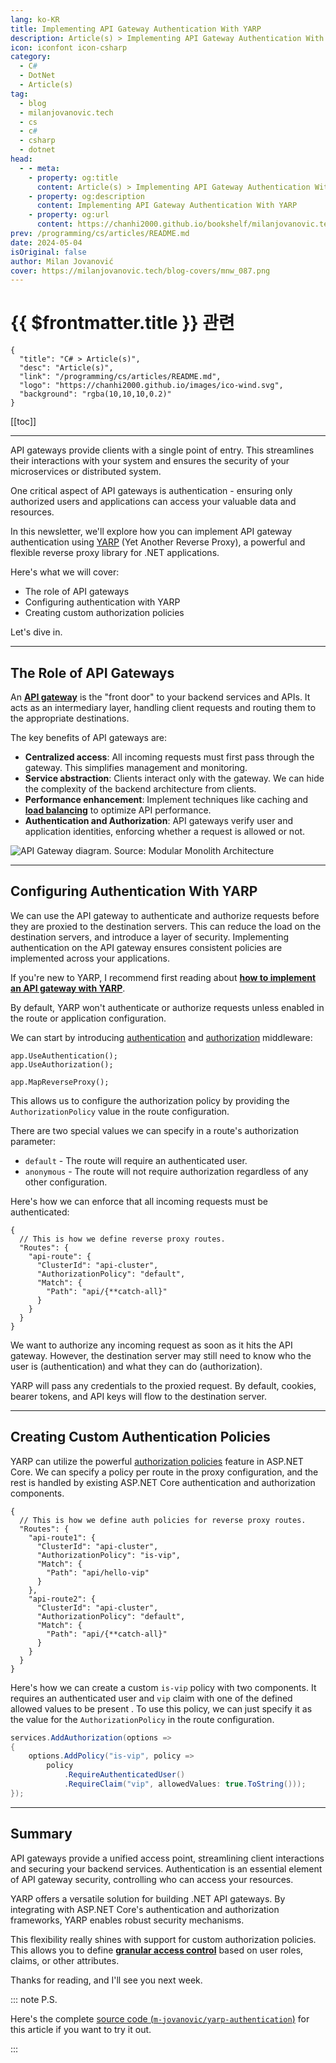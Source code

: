 ```yaml
---
lang: ko-KR
title: Implementing API Gateway Authentication With YARP
description: Article(s) > Implementing API Gateway Authentication With YARP
icon: iconfont icon-csharp
category: 
  - C#
  - DotNet
  - Article(s)
tag: 
  - blog
  - milanjovanovic.tech
  - cs
  - c#
  - csharp
  - dotnet
head:
  - - meta:
    - property: og:title
      content: Article(s) > Implementing API Gateway Authentication With YARP
    - property: og:description
      content: Implementing API Gateway Authentication With YARP
    - property: og:url
      content: https://chanhi2000.github.io/bookshelf/milanjovanovic.tech/implementing-api-gateway-authentication-with-yarp.html
prev: /programming/cs/articles/README.md
date: 2024-05-04
isOriginal: false
author: Milan Jovanović
cover: https://milanjovanovic.tech/blog-covers/mnw_087.png
---
```


# {{ $frontmatter.title }} 관련

```component VPCard
{
  "title": "C# > Article(s)",
  "desc": "Article(s)",
  "link": "/programming/cs/articles/README.md",
  "logo": "https://chanhi2000.github.io/images/ico-wind.svg",
  "background": "rgba(10,10,10,0.2)"
}
```

[[toc]]

---

<SiteInfo
  name="Implementing API Gateway Authentication With YARP"
  desc="In this newsletter, we'll explore how you can implement API gateway authentication using YARP (Yet Another Reverse Proxy), a powerful and flexible reverse proxy library for .NET applications."
  url="https://milanjovanovic.tech/blog/implementing-api-gateway-authentication-with-yarp/"
  logo="https://milanjovanovic.tech/profile_favicon.png"
  preview="https://milanjovanovic.tech/blog-covers/mnw_087.png"/>

API gateways provide clients with a single point of entry. This streamlines their interactions with your system and ensures the security of your microservices or distributed system.

One critical aspect of API gateways is authentication - ensuring only authorized users and applications can access your valuable data and resources.

In this newsletter, we'll explore how you can implement API gateway authentication using [<VPIcon icon="fa-brands fa-microsoft"/>YARP](https://microsoft.github.io/reverse-proxy/index.html) (Yet Another Reverse Proxy), a powerful and flexible reverse proxy library for .NET applications.

Here's what we will cover:

- The role of API gateways
- Configuring authentication with YARP
- Creating custom authorization policies

Let's dive in.

---

## The Role of API Gateways

An [**API gateway**](/milanjovanovic.tech/implementing-an-api-gateway-for-microservices-with-yarp.md) is the "front door" to your backend services and APIs. It acts as an intermediary layer, handling client requests and routing them to the appropriate destinations.

The key benefits of API gateways are:

- **Centralized access**: All incoming requests must first pass through the gateway. This simplifies management and monitoring.
- **Service abstraction**: Clients interact only with the gateway. We can hide the complexity of the backend architecture from clients.
- **Performance enhancement**: Implement techniques like caching and [**load balancing**](/milanjovanovic.tech/horizontally-scaling-aspnetcore-apis-with-yarp-load-balancing.md) to optimize API performance.
- **Authentication and Authorization**: API gateways verify user and application identities, enforcing whether a request is allowed or not.

![API Gateway diagram.<br/>Source: [Modular Monolith Architecture](/milanjovanovic.tech/modular-monolith-architecture/README.md)](https://milanjovanovic.tech/blogs/mnw_088/api_gateway.png?imwidth=3840)

---

## Configuring Authentication With YARP

We can use the API gateway to authenticate and authorize requests before they are proxied to the destination servers. This can reduce the load on the destination servers, and introduce a layer of security. Implementing authentication on the API gateway ensures consistent policies are implemented across your applications.

If you're new to YARP, I recommend first reading about [**how to implement an API gateway with YARP**](/milanjovanovic.tech/implementing-an-api-gateway-for-microservices-with-yarp.md).

By default, YARP won't authenticate or authorize requests unless enabled in the route or application configuration.

We can start by introducing [<VPIcon icon="fa-brands fa-microsoft"/>authentication](https://docs.microsoft.com/aspnet/core/security/authentication/) and [<VPIcon icon="fa-brands fa-microsoft"/>authorization](https://learn.microsoft.com/en-us/aspnet/core/security/authorization/introduction) middleware:

```cs{1-2}
app.UseAuthentication();
app.UseAuthorization();

app.MapReverseProxy();
```

This allows us to configure the authorization policy by providing the `AuthorizationPolicy` value in the route configuration.

There are two special values we can specify in a route's authorization parameter:

- `default` - The route will require an authenticated user.
- `anonymous` - The route will not require authorization regardless of any other configuration.

Here's how we can enforce that all incoming requests must be authenticated:

```json{6}
{
  // This is how we define reverse proxy routes.
  "Routes": {
    "api-route": {
      "ClusterId": "api-cluster",
      "AuthorizationPolicy": "default",
      "Match": {
        "Path": "api/{**catch-all}"
      }
    }
  }
}
```

We want to authorize any incoming request as soon as it hits the API gateway. However, the destination server may still need to know who the user is (authentication) and what they can do (authorization).

YARP will pass any credentials to the proxied request. By default, cookies, bearer tokens, and API keys will flow to the destination server.

---

## Creating Custom Authentication Policies

YARP can utilize the powerful [<VPIcon icon="fa-brands fa-microsoft"/>authorization policies](https://learn.microsoft.com/en-us/aspnet/core/security/authorization/policies) feature in ASP.NET Core. We can specify a policy per route in the proxy configuration, and the rest is handled by existing ASP.NET Core authentication and authorization components.

```json{6,13}
{
  // This is how we define auth policies for reverse proxy routes.
  "Routes": {
    "api-route1": {
      "ClusterId": "api-cluster",
      "AuthorizationPolicy": "is-vip",
      "Match": {
        "Path": "api/hello-vip"
      }
    },
    "api-route2": {
      "ClusterId": "api-cluster",
      "AuthorizationPolicy": "default",
      "Match": {
        "Path": "api/{**catch-all}"
      }
    }
  }
}
```

Here's how we can create a custom `is-vip` policy with two components. It requires an authenticated user and `vip` claim with one of the defined allowed values to be present . To use this policy, we can just specify it as the value for the `AuthorizationPolicy` in the route configuration.

```cs
services.AddAuthorization(options =>
{
    options.AddPolicy("is-vip", policy =>
        policy
            .RequireAuthenticatedUser()
            .RequireClaim("vip", allowedValues: true.ToString()));
});
```

---

## Summary

API gateways provide a unified access point, streamlining client interactions and securing your backend services. Authentication is an essential element of API gateway security, controlling who can access your resources.

YARP offers a versatile solution for building .NET API gateways. By integrating with ASP.NET Core's authentication and authorization frameworks, YARP enables robust security mechanisms.

This flexibility really shines with support for custom authorization policies. This allows you to define [**granular access control**](/milanjovanovic.tech/master-claims-transformation-for-flexible-aspnetcore-authorization.md) based on user roles, claims, or other attributes.

Thanks for reading, and I'll see you next week.

::: note P.S.

Here's the complete [source code (<VPIcon icon="iconfont icon-github"/>`m-jovanovic/yarp-authentication`)](https://github.com/m-jovanovic/yarp-authentication) for this article if you want to try it out.

<SiteInfo
  name="m-jovanovic/yarp-authentication"
  desc="An example project demonstrating how to implement an API Gateway with authentication using YARP."
  url="https://github.com/m-jovanovic/yarp-authentication"
  logo="https://avatars.githubusercontent.com/u/34191235?s=96&v=4"
  preview="https://opengraph.githubassets.com/8f88b7fbb4e56e9a3c4b643b30cb9332e0589f668c40767bf9f5be9c4c3eec70/m-jovanovic/yarp-authentication"/>

:::

